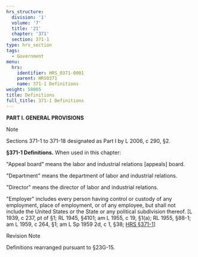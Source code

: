 ```yaml
---
hrs_structure:
  division: '1'
  volume: '7'
  title: '21'
  chapter: '371'
  section: 371-1
type: hrs_section
tags:
  - Government
menu:
  hrs:
    identifier: HRS_0371-0001
    parent: HRS0371
    name: 371-1 Definitions
weight: 58005
title: Definitions
full_title: 371-1 Definitions
---
```

**PART I. GENERAL PROVISIONS**

Note

Sections 371-1 to 371-18 designated as Part I by L 2006, c 290, §2.

**§371-1 Definitions.** When used in this chapter:

"Appeal board" means the labor and industrial relations [appeals] board.

"Department" means the department of labor and industrial relations.

"Director" means the director of labor and industrial relations.

"Employer" includes every person having control or custody of any employment, place of employment, or of any employee, but shall not include the United States or the State or any political subdivision thereof. [L 1939, c 237, pt of §1; RL 1945, §4101; am L 1955, c 19, §1(a); RL 1955, §88-1; am L 1959, c 264, §1; am L Sp 1959 2d, c 1, §38; [HRS §371-1](/title-21/chapter-371/section-371-1/)]

Revision Note

Definitions rearranged pursuant to §23G-15.